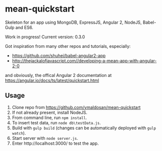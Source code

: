# mean-quickstart
Skeleton for an app using MongoDB, ExpressJS, Angular 2, NodeJS, Babel-Gulp and ES6.

Work in progress! 
Current version: 0.3.0

Got inspiration from many other repos and tutorials, especially:
* https://github.com/shuhei/babel-angular2-app
* http://thejackalofjavascript.com//developing-a-mean-app-with-angular-2-0

and obviously, the offical Angular 2 documentation at https://angular.io/docs/ts/latest/quickstart.html

## Usage

1. Clone repo from https://github.com/vmaldosan/mean-quickstart
2. If not already present, install NodeJS.
3. From command line, run ```npm install```.
4. To insert test data, run ```node db\testData.js```.
5. Build with ```gulp build``` (changes can be automatically deployed with ```gulp watch```).
5. Start server with ```node server.js```.
6. Enter http://localhost:3000/ to test the app.